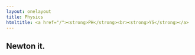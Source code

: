 ```yaml
---
layout: onelayout
title: Physics
htmltitle: <a href="/"><strong>PH</strong><br><strong>YS</strong></a>
---
```


## Newton it.